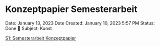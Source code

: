 # Konzeptpapier Semesterarbeit

Date: January 13, 2023
Date Created: January 10, 2023 5:57 PM
Status: Done 🙌
Subject: Kunst

[S1: Semesterarbeit Konzeptpapier](../Kunst/S1%20Portraits/S1%20Semesterarbeit%20Konzeptpapier.md)